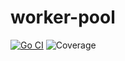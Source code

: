 # worker-pool

[![Go CI](https://github.com/GregoryKogan/worker-pool/actions/workflows/go.yml/badge.svg?branch=main)](https://github.com/GregoryKogan/worker-pool/actions/workflows/go.yml)
![Coverage](https://img.shields.io/badge/Coverage-96.0%25-brightgreen)
